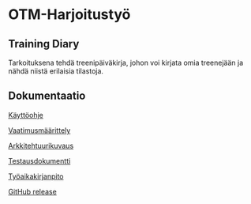 # OTM-Harjoitustyö
## Training Diary
Tarkoituksena tehdä treenipäiväkirja, johon voi kirjata omia treenejään ja nähdä niistä erilaisia tilastoja.
## Dokumentaatio
[Käyttöohje](https://github.com/Hilma-H/otm/blob/master/Dokumentaatio/K%C3%A4ytt%C3%B6ohje.md)

[Vaatimusmäärittely](https://github.com/Hilma-H/otm/blob/master/Dokumentaatio/Vaatimusm%C3%A4%C3%A4rittely.md)

[Arkkitehtuurikuvaus](https://github.com/Hilma-H/otm/blob/master/Dokumentaatio/Pakkauskaavio%20-%20(1).jpg)

[Testausdokumentti](https://github.com/Hilma-H/otm/blob/master/Dokumentaatio/Testausdokumentti.md)

[Työaikakirjanpito](https://github.com/Hilma-H/otm/blob/master/Dokumentaatio/Tyoaikakirjanpito.md)

[GitHub release](https://github.com/Hilma-H/otm/releases/tag/viikko5)
 
 

